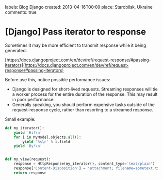 labels: Blog
        Django
created: 2013-04-16T00:00
place: Starobilsk, Ukraine
comments: true

# [Django] Pass iterator to response

Sometimes it may be more efficient to transmit response while it being generated.

[https://docs.djangoproject.com/en/dev/ref/request-response/#passing-iterators](https://docs.djangoproject.com/en/dev/ref/request-response/#passing-iterators)

Before use this, notice possible performance issues:

- Django is designed for short-lived requests. Streaming responses will tie a worker process for the entire duration of the response. This may result in poor performance.
- Generally speaking, you should perform expensive tasks outside of the request-response cycle, rather than resorting to a streamed response.

Small example:
```python
def my_iterator():
    yield 'Hi!\n'
    for i in MyModel.objects.all():
        yield '%s\n' % i.field
    yield 'By!\n'


def my_view(request):
    response = HttpResponse(my_iterator(), content_type='text/plain')
    response['Content-Disposition'] = 'attachment; filename=sometext.txt'
    return response
```

